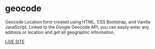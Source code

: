 # geocode
Geocode Location form created using HTML, CSS Bootstrap, and Vanilla JavaScript.
Linked to the Google Geocode API, you can easily enter any address or location and get all geographic information.

[LIVE SITE](https://kenreibman.github.io/geocode/)
